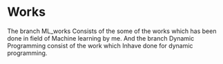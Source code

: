 # Works
The branch ML_works Consists of the some of the works which has been done in field of Machine learning by me.
And the branch Dynamic Programming consist of the work which Inhave done for dynamic programming.
